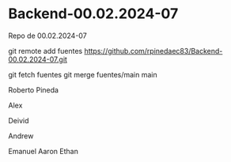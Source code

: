 # Backend-00.02.2024-07
Repo de 00.02.2024-07


git remote add fuentes https://github.com/rpinedaec83/Backend-00.02.2024-07.git

git fetch fuentes
git merge fuentes/main main



Roberto Pineda 

Alex


Deivid

Andrew



Emanuel
Aaron
Ethan


